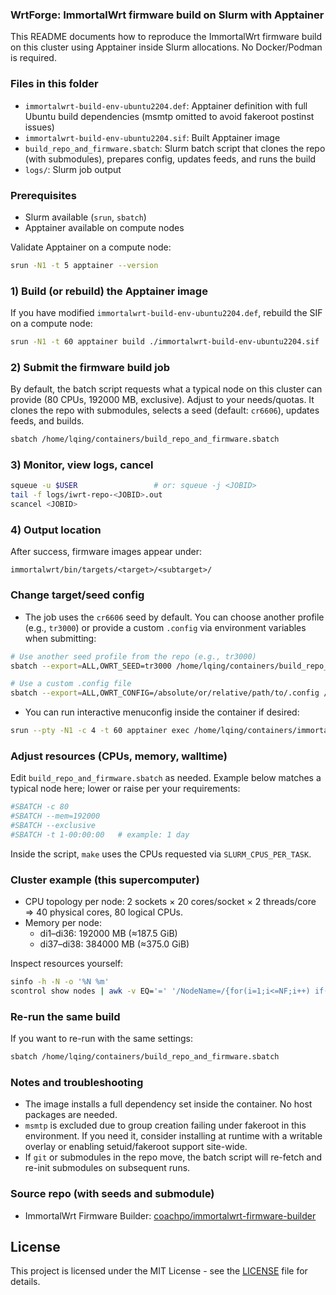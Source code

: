 ### WrtForge: ImmortalWrt firmware build on Slurm with Apptainer

This README documents how to reproduce the ImmortalWrt firmware build on this cluster using Apptainer inside Slurm allocations. No Docker/Podman is required.

### Files in this folder
- `immortalwrt-build-env-ubuntu2204.def`: Apptainer definition with full Ubuntu build dependencies (msmtp omitted to avoid fakeroot postinst issues)
- `immortalwrt-build-env-ubuntu2204.sif`: Built Apptainer image
- `build_repo_and_firmware.sbatch`: Slurm batch script that clones the repo (with submodules), prepares config, updates feeds, and runs the build
- `logs/`: Slurm job output

### Prerequisites
- Slurm available (`srun`, `sbatch`)
- Apptainer available on compute nodes

Validate Apptainer on a compute node:
```bash
srun -N1 -t 5 apptainer --version
```

### 1) Build (or rebuild) the Apptainer image
If you have modified `immortalwrt-build-env-ubuntu2204.def`, rebuild the SIF on a compute node:
```bash
srun -N1 -t 60 apptainer build ./immortalwrt-build-env-ubuntu2204.sif ./immortalwrt-build-env-ubuntu2204.def
```

### 2) Submit the firmware build job
By default, the batch script requests what a typical node on this cluster can provide (80 CPUs, 192000 MB, exclusive). Adjust to your needs/quotas. It clones the repo with submodules, selects a seed (default: `cr6606`), updates feeds, and builds.
```bash
sbatch /home/lqing/containers/build_repo_and_firmware.sbatch
```

### 3) Monitor, view logs, cancel
```bash
squeue -u $USER                 # or: squeue -j <JOBID>
tail -f logs/iwrt-repo-<JOBID>.out
scancel <JOBID>
```

### 4) Output location
After success, firmware images appear under:
```
immortalwrt/bin/targets/<target>/<subtarget>/
```

### Change target/seed config
- The job uses the `cr6606` seed by default. You can choose another profile (e.g., `tr3000`) or provide a custom `.config` via environment variables when submitting:
```bash
# Use another seed profile from the repo (e.g., tr3000)
sbatch --export=ALL,OWRT_SEED=tr3000 /home/lqing/containers/build_repo_and_firmware.sbatch

# Use a custom .config file
sbatch --export=ALL,OWRT_CONFIG=/absolute/or/relative/path/to/.config /home/lqing/containers/build_repo_and_firmware.sbatch
```
- You can run interactive menuconfig inside the container if desired:
```bash
srun --pty -N1 -c 4 -t 60 apptainer exec /home/lqing/containers/immortalwrt-build-env-ubuntu2204.sif bash -lc 'cd /home/lqing/immortalwrt && make menuconfig'
```

### Adjust resources (CPUs, memory, walltime)
Edit `build_repo_and_firmware.sbatch` as needed. Example below matches a typical node here; lower or raise per your requirements:
```bash
#SBATCH -c 80
#SBATCH --mem=192000
#SBATCH --exclusive
#SBATCH -t 1-00:00:00   # example: 1 day
```
Inside the script, `make` uses the CPUs requested via `SLURM_CPUS_PER_TASK`.

### Cluster example (this supercomputer)
- CPU topology per node: 2 sockets × 20 cores/socket × 2 threads/core ⇒ 40 physical cores, 80 logical CPUs.
- Memory per node:
  - di1–di36: 192000 MB (≈187.5 GiB)
  - di37–di38: 384000 MB (≈375.0 GiB)

Inspect resources yourself:
```bash
sinfo -h -N -o '%N %m'
scontrol show nodes | awk -v EQ='=' '/NodeName=/{for(i=1;i<=NF;i++) if($i ~ /^NodeName=/){split($i,a,EQ);n=a[2]}} /RealMemory=/{for(i=1;i<=NF;i++) if($i ~ /^RealMemory=/){split($i,a,EQ);m=a[2]; printf("%s %s MB (%.1f GiB)\n", n, m, m/1024)}}'
```

### Re-run the same build
If you want to re-run with the same settings:
```bash
sbatch /home/lqing/containers/build_repo_and_firmware.sbatch
```

### Notes and troubleshooting
- The image installs a full dependency set inside the container. No host packages are needed.
- `msmtp` is excluded due to group creation failing under fakeroot in this environment. If you need it, consider installing at runtime with a writable overlay or enabling setuid/fakeroot support site-wide.
- If `git` or submodules in the repo move, the batch script will re-fetch and re-init submodules on subsequent runs.

### Source repo (with seeds and submodule)
- ImmortalWrt Firmware Builder: [coachpo/immortalwrt-firmware-builder](https://github.com/coachpo/immortalwrt-firmware-builder)


## License
This project is licensed under the MIT License - see the [LICENSE](LICENSE) file for details.